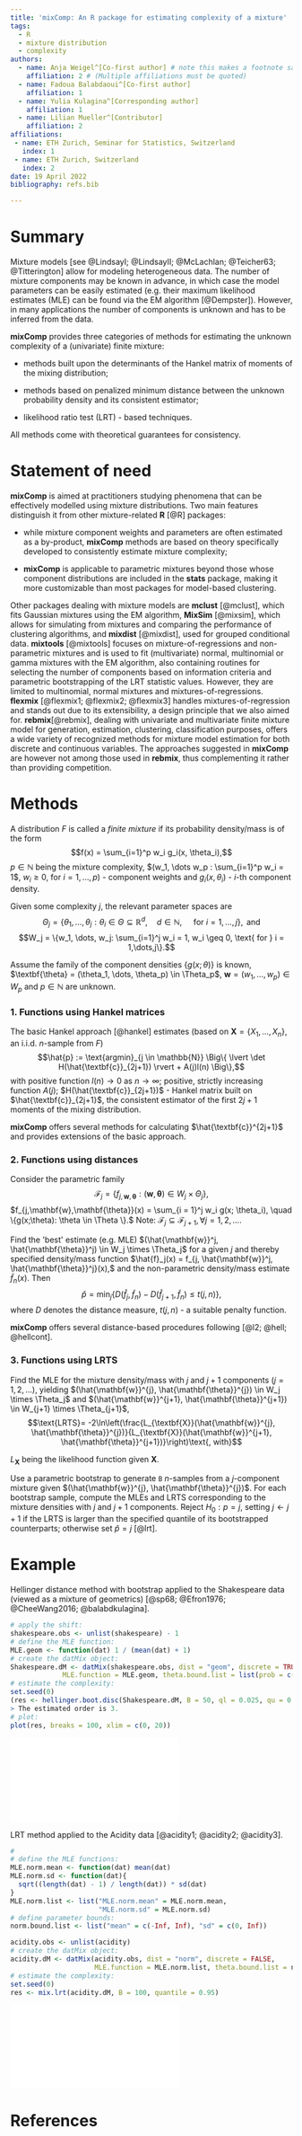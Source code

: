 ```yaml
---
title: 'mixComp: An R package for estimating complexity of a mixture'
tags:
  - R
  - mixture distribution
  - complexity
authors:
  - name: Anja Weigel^[Co-first author] # note this makes a footnote saying 'Co-first author'
    affiliation: 2 # (Multiple affiliations must be quoted)
  - name: Fadoua Balabdaoui^[Co-first author] 
    affiliation: 1
  - name: Yulia Kulagina^[Corresponding author] 
    affiliation: 1
  - name: Lilian Mueller^[Contributor]
    affiliation: 2
affiliations:
 - name: ETH Zurich, Seminar for Statistics, Switzerland
   index: 1
 - name: ETH Zurich, Switzerland
   index: 2
date: 19 April 2022
bibliography: refs.bib

---
```


# Summary

Mixture models [see @LindsayI; @LindsayII; @McLachlan; @Teicher63; @Titterington] allow for modeling heterogeneous data. The number of mixture components may be known in advance, in which case the model parameters can be easily estimated (e.g. their maximum likelihood estimates (MLE) can be found via the EM algorithm [@Dempster]). However, in many applications the number of components is unknown and has to be inferred from the data. 

**mixComp** provides three categories of methods for estimating the unknown complexity of a (univariate) finite mixture:

  - methods built upon the determinants of the Hankel matrix of moments of the mixing distribution; 
  
  - methods based on penalized minimum distance between the unknown probability density and its consistent estimator;
   
  - likelihood ratio test (LRT) - based techniques. 

All methods come with theoretical guarantees for consistency. 

# Statement of need

**mixComp** is aimed at practitioners studying phenomena that can be effectively modelled using mixture distributions. 
Two main features distinguish it from other mixture-related **R** [@R] packages: 

- while mixture component weights and parameters are often estimated as a by-product, **mixComp** methods are based on theory specifically developed to consistently estimate mixture complexity;

- **mixComp** is applicable to parametric mixtures beyond those whose component distributions are included in the **stats** package, making it more customizable than most packages for model-based clustering. 

Other packages dealing with mixture models are **mclust** [@mclust], which fits Gaussian mixtures using the EM algorithm, **MixSim** [@mixsim], which allows for simulating from mixtures and comparing the performance of clustering algorithms, and **mixdist** [@mixdist], used for grouped conditional data. **mixtools** [@mixtools] focuses on mixture-of-regressions and non-parametric mixtures and is used to fit (multivariate) normal, multinomial or gamma mixtures with the EM algorithm, also containing routines for selecting the number of components based on information criteria and parametric bootstrapping of the LRT statistic values. However, they are limited to multinomial, normal mixtures and mixtures-of-regressions. **flexmix** [@flexmix1; @flexmix2; @flexmix3] handles mixtures-of-regression and stands out due to its extensibility, a design principle that we also aimed for.
**rebmix**[@rebmix], dealing with univariate and multivariate finite mixture model for generation, estimation, clustering, classification purposes, offers a wide variety of recognized methods for mixture model estimation for both discrete and continuous variables. The approaches suggested in **mixComp** are however not among those used in **rebmix**, thus complementing it rather than providing competition. 

# Methods

A distribution $F$ is called a *finite mixture* if its probability density/mass is of the form
$$f(x) = \sum_{i=1}^p w_i g_i(x, \theta_i),$$
$p \in \mathbb{N}$ being the mixture complexity, $(w_1, \dots w_p : \sum_{i=1}^p w_i = 1$, $w_i \geq 0,$ for $i=1,\dots,p)$ - component weights and $g_i(x, \theta_i)$ - $i$-th component density. 

Given some complexity $j$, the relevant parameter spaces are
$$\Theta_j = \{\theta_1, \dots, \theta_j: \theta_i \in \Theta \subseteq \mathbb{R}^d, \quad d \in \mathbb{N}, \quad \text{ for } i = 1,\dots,j\}, \text { and }$$
$$W_j = \{w_1, \dots, w_j: \sum_{i=1}^j w_i = 1, w_i \geq 0, \text{ for } i = 1,\dots,j\}.$$

Assume the family of the component densities $\{g(x; \theta)\}$ is known, $\textbf{\theta} = (\theta_1, \dots, \theta_p) \in \Theta_p$, $\textbf{w} = (w_1, \dots, w_p) \in W_p$ and $p \in \mathbb{N}$ are unknown. 

### 1. Functions using Hankel matrices

The basic Hankel approach [@hankel] estimates (based on $\textbf{X} = \{X_1, \dots, X_n\}$, an i.i.d. $n$-sample from $F$)
$$\hat{p} := \text{argmin}_{j \in \mathbb{N}} \Big\{ \lvert \det H(\hat{\textbf{c}}_{2j+1}) \rvert + A(j)l(n) \Big\},$$
with positive function $l(n) \to 0 \text{ as } n \to \infty$; positive, strictly increasing function $A(j)$; 
$H(\hat{\textbf{c}}_{2j+1})$ - Hankel matrix built on $\hat{\textbf{c}}_{2j+1}$, the consistent estimator of the first $2j+1$ moments of the mixing distribution. 

**mixComp** offers several methods for calculating $\hat{\textbf{c}}^{2j+1}$ and provides extensions of the basic approach.

### 2. Functions using distances

Consider the parametric family $$\mathcal{F}_j = \{ f_{j, \mathbf{w},\mathbf{\theta}} : (\mathbf{w}, \mathbf{\theta}) \in W_j \times \Theta_j \},$$
$f_{j,\mathbf{w},\mathbf{\theta}}(x) = \sum_{i = 1}^j w_i g(x; \theta_i), \quad \{g(x;\theta): \theta \in \Theta \}.$ 
Note: $\mathcal{F}_j \subseteq \mathcal{F}_{j+1}, \forall j = 1,2, \dots$.

Find the 'best' estimate (e.g. MLE) $(\hat{\mathbf{w}}^j, \hat{\mathbf{\theta}}^j) \in W_j \times \Theta_j$ for a given $j$ and thereby specified density/mass function $\hat{f}_j(x) = f_{j, \hat{\mathbf{w}}^j, \hat{\mathbf{\theta}}^j}(x),$
and the non-parametric density/mass estimate $\tilde{f}_n(x)$. Then
$$\hat{p} = \min_j \big\{D(\hat{f}_j, \tilde{f}_n) - D(\hat{f}_{j+1}, \tilde{f}_n) \leq t(j,n) \big\},$$ 
where $D$ denotes the distance measure, $t(j,n)$ - a suitable penalty function.

**mixComp** offers several distance-based procedures following [@l2; @hell; @hellcont]. 

### 3. Functions using LRTS

Find the MLE for the mixture density/mass with $j$ and $j+1$ components ($j=1,2,\dots$), yielding $(\hat{\mathbf{w}}^{j}, \hat{\mathbf{\theta}}^{j}) \in W_j \times \Theta_j$ and $(\hat{\mathbf{w}}^{j+1}, \hat{\mathbf{\theta}}^{j+1}) \in W_{j+1} \times \Theta_{j+1}$,
$$\text{LRTS}= -2\ln\left(\frac{L_{\textbf{X}}(\hat{\mathbf{w}}^{j}, \hat{\mathbf{\theta}}^{j})}{L_{\textbf{X}}(\hat{\mathbf{w}}^{j+1}, \hat{\mathbf{\theta}}^{j+1})}\right)\text{, with}$$

$L_{\textbf{X}}$ being the likelihood function given ${\textbf{X}}$.

Use a parametric bootstrap to generate `B` $n$-samples from a $j$-component mixture given $(\hat{\mathbf{w}}^{j}, \hat{\mathbf{\theta}}^{j})$. For each bootstrap sample, compute the MLEs and LRTS corresponding to the mixture densities with $j$ and $j+1$ components. Reject $H_0: p = j$, setting $j \leftarrow j+1$ if the LRTS is larger than the specified quantile of its bootstrapped counterparts; otherwise set $\hat{p} = j$ [@lrt]. 

# Example

Hellinger distance method with bootstrap applied to the Shakespeare data (viewed as a mixture of geometrics) [@sp68; @Efron1976; @CheeWang2016; @balabdkulagina]. 

``` r
# apply the shift:
shakespeare.obs <- unlist(shakespeare) - 1
# define the MLE function:
MLE.geom <- function(dat) 1 / (mean(dat) + 1)
# create the datMix object:
Shakespeare.dM <- datMix(shakespeare.obs, dist = "geom", discrete = TRUE, 
			 MLE.function = MLE.geom, theta.bound.list = list(prob = c(0, 1)))
# estimate the complexity:
set.seed(0)
(res <- hellinger.boot.disc(Shakespeare.dM, B = 50, ql = 0.025, qu = 0.975))
> The estimated order is 3.
# plot:
plot(res, breaks = 100, xlim = c(0, 20))
```

![Hellinger distance method with bootstrap for the Shakespeare data](figures/hell-boot-geom.pdf)

LRT method applied to the Acidity data [@acidity1; @acidity2; @acidity3].

``` r
# 
# define the MLE functions:
MLE.norm.mean <- function(dat) mean(dat)
MLE.norm.sd <- function(dat){
  sqrt((length(dat) - 1) / length(dat)) * sd(dat)
}
MLE.norm.list <- list("MLE.norm.mean" = MLE.norm.mean,
                      "MLE.norm.sd" = MLE.norm.sd) 
# define parameter bounds:		      
norm.bound.list <- list("mean" = c(-Inf, Inf), "sd" = c(0, Inf))

acidity.obs <- unlist(acidity)
# create the datMix object:
acidity.dM <- datMix(acidity.obs, dist = "norm", discrete = FALSE,
                     MLE.function = MLE.norm.list, theta.bound.list = norm.bound.list)
# estimate the complexity:		     
set.seed(0)
res <- mix.lrt(acidity.dM, B = 100, quantile = 0.95)
```
![LRT method for the Acidity data](figures/mix-lrt-norm.pdf)

# References
